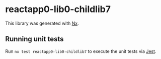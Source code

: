# reactapp0-lib0-childlib7

This library was generated with [Nx](https://nx.dev).

## Running unit tests

Run `nx test reactapp0-lib0-childlib7` to execute the unit tests via [Jest](https://jestjs.io).
